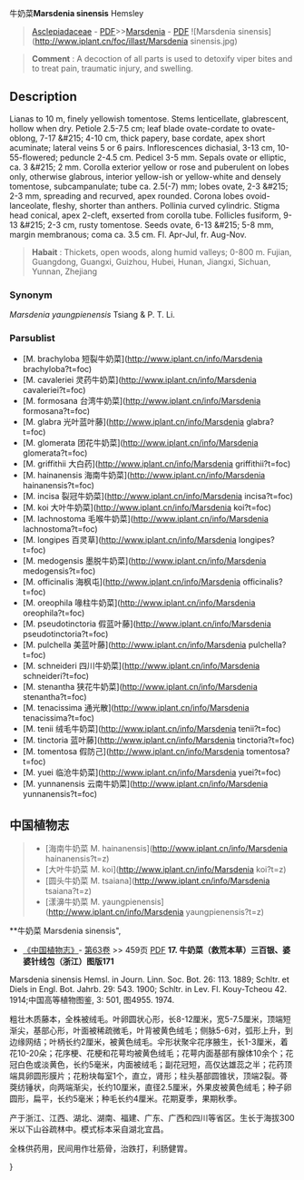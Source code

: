 牛奶菜**Marsdenia sinensis** Hemsley

> [Asclepiadaceae](http://www.iplant.cn/info/Asclepiadaceae?t=foc) - [PDF](http://www.iplant.cn/foc/pdf/Asclepiadaceae.pdf)>>[Marsdenia](http://www.iplant.cn/info/Marsdenia?t=foc) - [PDF](http://www.iplant.cn/foc/pdf/Marsdenia.pdf)
![Marsdenia sinensis](http://www.iplant.cn/foc/illast/Marsdenia sinensis.jpg)


> **Comment** : 
> A decoction of all parts is used to detoxify viper bites and to treat pain, traumatic injury, and swelling.

## Description

Lianas to 10 m, finely yellowish tomentose. Stems lenticellate, glabrescent, hollow when dry. Petiole 2.5-7.5 cm; leaf blade ovate-cordate to ovate-oblong, 7-17 &amp;#215; 4-10 cm, thick papery, base cordate, apex short acuminate; lateral veins 5 or 6 pairs. Inflorescences dichasial, 3-13 cm, 10-55-flowered; peduncle 2-4.5 cm. Pedicel 3-5 mm. Sepals ovate or elliptic, ca. 3 &amp;#215; 2 mm. Corolla exterior yellow or rose and puberulent on lobes only, otherwise glabrous, interior yellow-ish or yellow-white and densely tomentose, subcampanulate; tube ca. 2.5(-7) mm; lobes ovate, 2-3 &amp;#215; 2-3 mm, spreading and recurved, apex rounded. Corona lobes ovoid-lanceolate, fleshy, shorter than anthers. Pollinia curved cylindric. Stigma head conical, apex 2-cleft, exserted from corolla tube. Follicles fusiform, 9-13 &amp;#215; 2-3 cm, rusty tomentose. Seeds ovate, 6-13 &amp;#215; 5-8 mm, margin membranous; coma ca. 3.5 cm. Fl. Apr-Jul, fr. Aug-Nov.


> **Habait** : 
> Thickets, open woods, along humid valleys; 0-800 m. Fujian, Guangdong, Guangxi, Guizhou, Hubei, Hunan, Jiangxi, Sichuan, Yunnan, Zhejiang

### Synonym
*Marsdenia yaungpienensis* Tsiang & P. T. Li.

### Parsublist

* [M.  brachyloba  短裂牛奶菜](http://www.iplant.cn/info/Marsdenia brachyloba?t=foc)
* [M.  cavaleriei  灵药牛奶菜](http://www.iplant.cn/info/Marsdenia cavaleriei?t=foc)
* [M.  formosana  台湾牛奶菜](http://www.iplant.cn/info/Marsdenia formosana?t=foc)
* [M.  glabra  光叶蓝叶藤](http://www.iplant.cn/info/Marsdenia glabra?t=foc)
* [M.  glomerata  团花牛奶菜](http://www.iplant.cn/info/Marsdenia glomerata?t=foc)
* [M.  griffithii  大白药](http://www.iplant.cn/info/Marsdenia griffithii?t=foc)
* [M.  hainanensis  海南牛奶菜](http://www.iplant.cn/info/Marsdenia hainanensis?t=foc)
* [M.  incisa  裂冠牛奶菜](http://www.iplant.cn/info/Marsdenia incisa?t=foc)
* [M.  koi  大叶牛奶菜](http://www.iplant.cn/info/Marsdenia koi?t=foc)
* [M.  lachnostoma  毛喉牛奶菜](http://www.iplant.cn/info/Marsdenia lachnostoma?t=foc)
* [M.  longipes  百灵草](http://www.iplant.cn/info/Marsdenia longipes?t=foc)
* [M.  medogensis  墨脱牛奶菜](http://www.iplant.cn/info/Marsdenia medogensis?t=foc)
* [M.  officinalis  海枫屯](http://www.iplant.cn/info/Marsdenia officinalis?t=foc)
* [M.  oreophila  喙柱牛奶菜](http://www.iplant.cn/info/Marsdenia oreophila?t=foc)
* [M.  pseudotinctoria  假蓝叶藤](http://www.iplant.cn/info/Marsdenia pseudotinctoria?t=foc)
* [M.  pulchella  美蓝叶藤](http://www.iplant.cn/info/Marsdenia pulchella?t=foc)
* [M.  schneideri  四川牛奶菜](http://www.iplant.cn/info/Marsdenia schneideri?t=foc)
* [M.  stenantha  狭花牛奶菜](http://www.iplant.cn/info/Marsdenia stenantha?t=foc)
* [M.  tenacissima  通光散](http://www.iplant.cn/info/Marsdenia tenacissima?t=foc)
* [M.  tenii  绒毛牛奶菜](http://www.iplant.cn/info/Marsdenia tenii?t=foc)
* [M.  tinctoria  蓝叶藤](http://www.iplant.cn/info/Marsdenia tinctoria?t=foc)
* [M.  tomentosa  假防己](http://www.iplant.cn/info/Marsdenia tomentosa?t=foc)
* [M.  yuei  临沧牛奶菜](http://www.iplant.cn/info/Marsdenia yuei?t=foc)
* [M.  yunnanensis  云南牛奶菜](http://www.iplant.cn/info/Marsdenia yunnanensis?t=foc)


## 中国植物志

> * [海南牛奶菜  M.  hainanensis](http://www.iplant.cn/info/Marsdenia hainanensis?t=z)
> * [大叶牛奶菜  M.  koi](http://www.iplant.cn/info/Marsdenia koi?t=z)
> * [圆头牛奶菜  M.  tsaiana](http://www.iplant.cn/info/Marsdenia tsaiana?t=z)
> * [漾濞牛奶菜  M.  yaungpienensis](http://www.iplant.cn/info/Marsdenia yaungpienensis?t=z)


**牛奶菜 Marsdenia sinensis",


* [《中国植物志》](http://www.iplant.cn/frps)- [第63卷](http://www.iplant.cn/frps/vol/63) >> 459页 [PDF](http://www.iplant.cn/frps/pdf/63/459a.pdf)
**17. 牛奶菜（救荒本草）三百银、婆婆针线包（浙江）图版171**

Marsdenia sinensis Hemsl. in Journ. Linn. Soc. Bot. 26: 113. 1889; Schltr. et Diels in Engl. Bot. Jahrb. 29: 543. 1900; Schltr. in Lev. Fl. Kouy-Tcheou 42. 1914;中国高等植物图鉴, 3: 501, 图4955. 1974.

粗壮木质藤本，全株被绒毛。叶卵圆状心形，长8-12厘米，宽5-7.5厘米，顶端短渐尖，基部心形，叶面被稀疏微毛，叶背被黄色绒毛；侧脉5-6对，弧形上升，到边缘网结；叶柄长约2厘米，被黄色绒毛。伞形状聚伞花序腋生，长1-3厘米，着花10-20朵；花序梗、花梗和花萼均被黄色绒毛；花萼内面基部有腺体10余个；花冠白色或淡黄色，长约5毫米，内面被绒毛；副花冠短，高仅达雄蕊之半；花药顶端具卵圆形膜片；花粉块每室1个，直立，肾形；柱头基部圆锥状，顶端2裂。蓇葖纺锤状，向两端渐尖，长约10厘米，直径2.5厘米，外果皮被黄色绒毛；种子卵圆形，扁平，长约5毫米；种毛长约4厘米。花期夏季，果期秋季。

产于浙江、江西、湖北、湖南、福建、广东、广西和四川等省区。生长于海拔300米以下山谷疏林中。模式标本采自湖北宜昌。

全株供药用，民间用作壮筋骨，治跌打，利肠健胃。

}